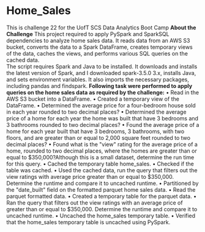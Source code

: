 # Home_Sales
This is challenge 22 for the UofT SCS Data Analytics Boot Camp 
**About the Challenge**
This project required to apply PySpark and SparkSQL dependencies to analyze home sales data. It reads data from an AWS S3 bucket, converts the data to a Spark DataFrame, creates temporary views of the data, caches the views, and performs various SQL queries on the cached data.<br>
The script requires Spark and Java to be installed. It downloads and installs the latest version of Spark, and I downloaded spark-3.5.0 3.x, installs Java, and sets environment variables. It also imports the necessary packages, including pandas and findspark.
**Following task were performed to apply queries on the home sales data as required by the challenge:**
•	Read in the AWS S3 bucket into a DataFrame. 
•	Created a temporary view of the DataFrame. 
•	Determined the average price for a four-bedroom house sold in each year rounded to two decimal places? 
•	Determined the average price of a home for each year the home was built that have 3 bedrooms and 3 bathrooms rounded to two decimal places? 
•	Found the average price of a home for each year built that have 3 bedrooms, 3 bathrooms, with two floors, and are greater than or equal to 2,000 square feet rounded to two decimal places? 
•	Found what is the "view" rating for the average price of a home, rounded to two decimal places, where the homes are greater than or equal to $350,000?Although this is a small dataset, determine the run time for this query. 
•	Cached the temporary table home_sales. 
•	Checked if the table was cached.
•	Used the cached data, run the query that filters out the view ratings with average price greater than or equal to $350,000. Determine the runtime and compare it to uncached runtime. 
•	Partitioned by the "date_built" field on the formatted parquet home sales data. 
•	Read the parquet formatted data. 
•	Created a temporary table for the parquet data. 
•	Ran the query that filters out the view ratings with an average price of greater than or equal to $350,000. Determine the runtime and compare it to uncached runtime.
•	Uncached the home_sales temporary table.
•	Verified that the home_sales temporary table is uncached using PySpark.
